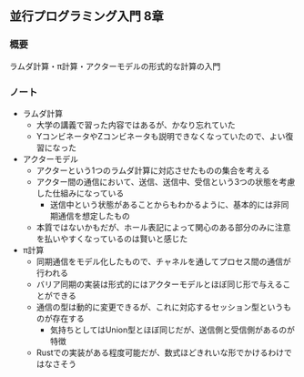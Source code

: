 ## 並行プログラミング入門 8章

### 概要
ラムダ計算・π計算・アクターモデルの形式的な計算の入門

### ノート
- ラムダ計算
  - 大学の講義で習った内容ではあるが、かなり忘れていた
  - YコンビネータやZコンビネータも説明できなくなっていたので、よい復習になった
- アクターモデル
  - アクターという1つのラムダ計算に対応させたものの集合を考える
  - アクター間の通信において、送信、送信中、受信という3つの状態を考慮した仕組みになっている
    - 送信中という状態があることからもわかるように、基本的には非同期通信を想定したもの
  - 本質ではないかもだが、ホール表記によって関心のある部分のみに注意を払いやすくなっているのは賢いと感じた
- π計算
  - 同期通信をモデル化したもので、チャネルを通してプロセス間の通信が行われる
  - バリア同期の実装は形式的にはアクターモデルとほぼ同じ形で与えることができる
  - 通信の型は動的に変更できるが、これに対応するセッション型というものが存在する
    - 気持ちとしてはUnion型とほぼ同じだが、送信側と受信側があるのが特徴
  - Rustでの実装がある程度可能だが、数式ほどきれいな形でかけるわけではなさそう
